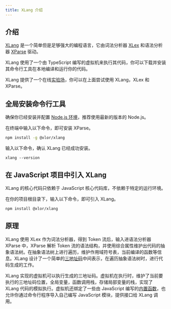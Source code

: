 ```yaml
---
title: XLang 介绍
---
```


## 介绍

[XLang](https://github.com/yjl9903/XLang) 是一个简单但是足够强大的编程语言，它由词法分析器 [XLex](https://github.com/LonelyKuma/XLex) 和语法分析器 [XParse](https://github.com/LonelyKuma/XParse) 驱动。

XLang 使用了一个由 TypeScript 编写的虚拟机来执行其代码，你可以下载并安装其命令行工具在本地编译和运行你的代码。

XLang 提供了一个在线[实验场](https://xlang.netlify.app/)，你可以在上面尝试使用 XLang，XLex 和 XParse。

## 全局安装命令行工具

确保你已经安装并配置 [Node.js 环境](https://nodejs.org/en/)，推荐使用最新的版本的 Node.js。

在终端中输入以下命令，即可安装 XParse。

```bash
npm install -g @xlor/xlang
```

输入以下命令，确认 XLang 已经成功安装。

```base
xlang --version
```

## 在 JavaScript 项目中引入 XLang

XLang 的核心代码只依赖于 JavaScript 核心代码库，不依赖于特定的运行环境。

在你的项目根目录下，输入以下命令，即可引入 XLang。

```bash
npm install @xlor/xlang
```

## 原理

XLang 使用 XLex 作为词法分析器，得到 Token 流后，输入进语法分析器 XParse 中，XParse 解析 Token 流的语法结构，并使用综合属性维护出代码的抽象语法树。在抽象语法树上进行遍历，维护作用域符号表，当前编译的函数等信息。XLang 设计了一个简单的[三地址码](/xlang/deep)中间表示，在遍历抽象语法树时，进行代码生成的工作。

XLang 实现的虚拟机可以执行生成的三地址码。虚拟机在执行时，维护了当前要执行的三地址码位置，全局变量，函数调用栈，存储局部变量的栈，实现了 XLang 代码的模拟执行。虚拟机还绑定了一些由 JavaScript 编写的[内置函数](/xlang/fn)，也允许你通过命令行程序导入自己编写 JavaScript 模块，提供接口给 XLang 调用。

